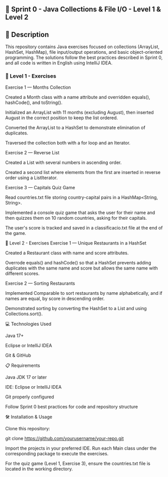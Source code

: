 ## 📘 Sprint 0 - Java Collections & File I/O - Level 1 & Level 2
## 📄 Description

This repository contains Java exercises focused on collections (ArrayList, HashSet, HashMap), file input/output operations, and basic object-oriented programming. The solutions follow the best practices described in Sprint 0, and all code is written in English using IntelliJ IDEA.

### 🧩 Level 1 - Exercises
Exercise 1 — Months Collection

Created a Month class with a name attribute and overridden equals(), hashCode(), and toString().

Initialized an ArrayList with 11 months (excluding August), then inserted August in the correct position to keep the list ordered.

Converted the ArrayList to a HashSet to demonstrate elimination of duplicates.

Traversed the collection both with a for loop and an Iterator.

Exercise 2 — Reverse List

Created a List<Integer> with several numbers in ascending order.

Created a second list where elements from the first are inserted in reverse order using a ListIterator.

Exercise 3 — Capitals Quiz Game

Read countries.txt file storing country-capital pairs in a HashMap<String, String>.

Implemented a console quiz game that asks the user for their name and then quizzes them on 10 random countries, asking for their capitals.

The user's score is tracked and saved in a classificacio.txt file at the end of the game.

🧩 Level 2 - Exercises
Exercise 1 — Unique Restaurants in a HashSet

Created a Restaurant class with name and score attributes.

Overrode equals() and hashCode() so that a HashSet prevents adding duplicates with the same name and score but allows the same name with different scores.

Exercise 2 — Sorting Restaurants

Implemented Comparable<Restaurant> to sort restaurants by name alphabetically, and if names are equal, by score in descending order.

Demonstrated sorting by converting the HashSet to a List and using Collections.sort().

💻 Technologies Used

Java 17+

Eclipse or IntelliJ IDEA

Git & GitHub

📋 Requirements

Java JDK 17 or later

IDE: Eclipse or IntelliJ IDEA

Git properly configured

Follow Sprint 0 best practices for code and repository structure

🛠️ Installation & Usage

Clone this repository:

git clone https://github.com/yourusername/your-repo.git


Import the projects in your preferred IDE. Run each Main class under the corresponding package to execute the exercises.

For the quiz game (Level 1, Exercise 3), ensure the countries.txt file is located in the working directory.
